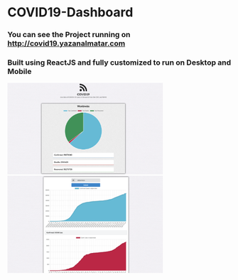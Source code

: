 # COVID19-Dashboard

### You can see the Project running on http://covid19.yazanalmatar.com

### Built using ReactJS and fully customized to run on Desktop and Mobile

<img src = "assets/screenshot1.png" width="350">
<img src = "assets/screenshot2.png" width="350">

